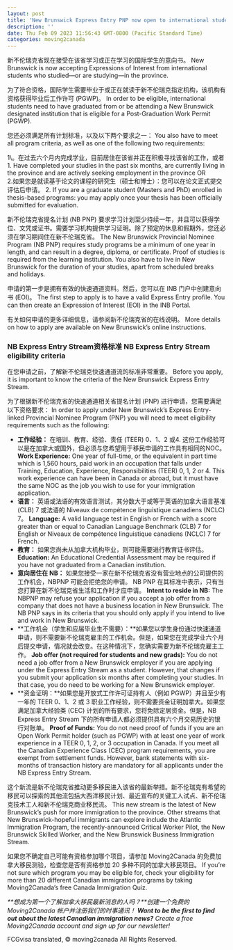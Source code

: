 ```yaml
---
layout: post
title: 'New Brunswick Express Entry PNP now open to international students'
description: ''
date: Thu Feb 09 2023 11:56:43 GMT-0800 (Pacific Standard Time)
categories: moving2canada
---
```


新不伦瑞克省现在接受在该省学习或正在学习的国际学生的意向书。	New Brunswick is now accepting Expressions of Interest from international students who studied—or are studying—in the province.
	
为了符合资格，国际学生需要毕业于或正在就读于新不伦瑞克指定机构，该机构有资格获得毕业后工作许可 (PGWP)。	In order to be eligible, international students need to have graduated from or be attending a New Brunswick designated institution that is eligible for a Post-Graduation Work Permit (PGWP).
	
您还必须满足所有计划标准，以及以下两个要求之一：	You also have to meet all program criteria, as well as one of the following two requirements:
	
1\。在过去六个月内完成学业，目前居住在该省并正在积极寻找该省的工作，或者	1\. Have completed your studies in the past six months, are currently living in the province and are actively seeking employment in the province OR  
2\.如果您是就读基于论文的课程的研究生（硕士和博士）：您可以在论文正式提交评估后申请。	2\. If you are a graduate student (Masters and PhD) enrolled in thesis-based programs: you may apply once your thesis has been officially submitted for evaluation.
	
新不伦瑞克省提名计划 (NB PNP) 要求学习计划至少持续一年，并且可以获得学位、文凭或证书。需要学习机构提供学习证明。除了预定的休息和假期外，您还必须在学习期间住在新不伦瑞克省。	The New Brunswick Provincial Nominee Program (NB PNP) requires study programs be a minimum of one year in length, and can result in a degree, diploma, or certificate. Proof of studies is required from the learning institution. You also have to live in New Brunswick for the duration of your studies, apart from scheduled breaks and holidays.
	
申请的第一步是拥有有效的快速通道资料。然后，您可以在 INB 门户中创建意向书 (EOI)。	The first step to apply is to have a valid Express Entry profile. You can then create an Expression of Interest (EOI) in the INB Portal.
	
有关如何申请的更多详细信息，请参阅新不伦瑞克省的在线说明。	More details on how to apply are available on New Brunswick’s online instructions.
	
### NB Express Entry Stream资格标准	NB Express Entry Stream eligibility criteria
	
在您申请之前，了解新不伦瑞克快速通道流的标准非常重要。	Before you apply, it is important to know the criteria of the New Brunswick Express Entry Stream.
	
为了根据新不伦瑞克省的快速通道相关省提名计划 (PNP) 进行申请，您需要满足以下资格要求：	In order to apply under New Brunswick’s Express Entry-linked Provincial Nominee Program (PNP) you will need to meet eligibility requirements such as the following:
	
* **工作经验：** 在培训、教育、经验、责任 (TEER) 0、1、2 或4. 这份工作经验可以是在加拿大或国外，但必须与您希望用于移民申请的工作具有相同的NOC。	  **Work Experience:** One year of full-time, or the equivalent in part time which is 1,560 hours, paid work in an occupation that falls under Training, Education, Experience, Responsibilities (TEER) 0, 1, 2 or 4. This work experience can have been in Canada or abroad, but it must have the same NOC as the job you wish to use for your immigration application.
* **语言：** 英语或法语的有效语言测试，其分数大于或等于英语的加拿大语言基准 (CLB) 7 或法语的 Niveaux de compétence linguistique canadiens (NCLC) 7。	  **Language:** A valid language test in English or French with a score greater than or equal to Canadian Language Benchmark (CLB) 7 for English or Niveaux de compétence linguistique canadiens (NCLC) 7 for French.
* **教育：** 如果您尚未从加拿大机构毕业，则可能需要进行教育证书评估。	  **Education:** An Educational Credential Assessment may be required if you have not graduated from a Canadian institution.
* **意向居住在 NB：** 如果您接受一家在新不伦瑞克省没有营业地点的公司提供的工作机会，NBPNP 可能会拒绝您的申请。 NB PNP 在其标准中表示，只有当您打算在新不伦瑞克省生活和工作时才应申请。	  **Intent to reside in NB:** The NBPNP may refuse your application if you accept a job offer from a company that does not have a business location in New Brunswick. The NB PNP says in its criteria that you should only apply if you intend to live and work in New Brunswick.
* **工作机会（学生和应届毕业生不需要）：**如果您以学生身份通过快速通道申请，则不需要新不伦瑞克雇主的工作机会。但是，如果您在完成学业六个月后提交申请，情况就会改变。在这种情况下，您确实需要为新不伦瑞克雇主工作。	  **Job offer (not required for students and new grads):** You do not need a job offer from a New Brunswick employer if you are applying under the Express Entry Stream as a student. However, that changes if you submit your application six months after completing your studies. In that case, you do need to be working for a New Brunswick employer.
* **资金证明：**如果您是开放式工作许可证持有人（例如 PGWP）并且至少有一年的 TEER 0、1、2 或 3 职业工作经验，则不需要资金证明加拿大。如果您满足加拿大经验类 (CEC) 计划的所有要求，您将免除定居资金。但是，NB Express Entry Stream 下的所有申请人都必须提供具有六个月交易历史的银行对账单。	  **Proof of Funds:** You do not need proof of funds if you are an Open Work Permit holder (such as PGWP) with at least one year of work experience in a TEER 0, 1, 2, or 3 occupation in Canada. If you meet all the Canadian Experience Class (CEC) program requirements, you are exempt from settlement funds. However, bank statements with six-months of transaction history are mandatory for all applicants under the NB Express Entry Stream.
	
这个新流是新不伦瑞克省推动更多移民进入该省的最新举措。新不伦瑞克有希望的移民可以探索的其他流包括大西洋移民计划、最近宣布的关键工人试点、新不伦瑞克技术工人和新不伦瑞克商业移民流。	This new stream is the latest of New Brunswick’s push for more immigration to the province. Other streams that New Brunswick-hopeful immigrants can explore include the Atlantic Immigration Program, the recently-announced Critical Worker Pilot, the New Brunswick Skilled Worker, and the New Brunswick Business Immigration Stream.
	
如果您不确定自己可能有资格参加哪个项目，请参加 Moving2Canada 的免费加拿大移民测验，检查您是否有资格参加 20 多种不同的加拿大移民项目。	If you’re not sure which program you may be eligible for, check your eligibility for more than 20 different Canadian immigration programs by taking Moving2Canada’s free Canada Immigration Quiz.
	
_**想成为第一个了解加拿大移民最新消息的人吗？**创建一个免费的 Moving2Canada 帐户并注册我们的时事通讯！_	_**Want to be the first to find out about the latest Canadian immigration news?** Create a free Moving2Canada account and sign up for our newsletter!_

FCGvisa translated, © moving2canada All Rights Reserved.
